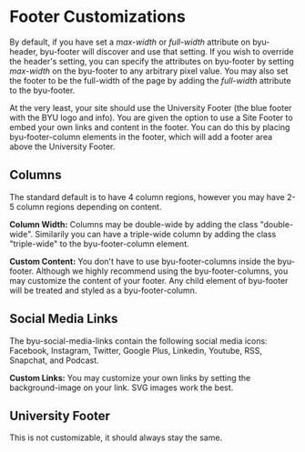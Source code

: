 # Footer Customizations
By default, if you have set a _max-width_ or _full-width_ attribute on byu-header, byu-footer will discover and use that setting. If you wish to override the header's setting, you can specify the attributes on byu-footer by setting _max-width_ on the byu-footer to any arbitrary pixel value. You may also set the footer to be the full-width of the page by adding the _full-width_ attribute to the byu-footer.

At the very least, your site should use the University Footer (the blue footer with the BYU logo and info). You are given the option to use a Site Footer to embed your own links and content in the footer. You can do this by placing byu-footer-column elements in the footer, which will add a footer area above the University Footer.

## Columns
The standard default is to have 4 column regions, however you may have 2-5 column regions depending on content.

__Column Width:__ Columns may be double-wide by adding the class "double-wide". Similarily you can have a triple-wide column by adding the class "triple-wide" to the byu-footer-column element.

__Custom Content:__ You don't have to use byu-footer-columns inside the byu-footer. Although we highly recommend using the byu-footer-columns, you may customize the content of your footer. Any child element of byu-footer will be treated and styled as a byu-footer-column.

## Social Media Links
The byu-social-media-links contain the following social media icons: Facebook, Instagram, Twitter, Google Plus, Linkedin, Youtube, RSS, Snapchat, and Podcast.

__Custom Links:__ You may customize your own links by setting the background-image on your link. SVG images work the best.

## University Footer
This is not customizable, it should always stay the same.
